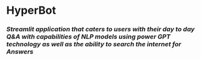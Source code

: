 # HyperBot
### *Streamlit application that caters to users with their day to day Q&A with capabilities of NLP models using power GPT technology as well as the ability to search the internet for Answers*
